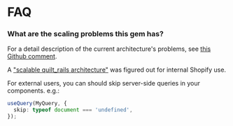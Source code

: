 # FAQ

### What are the scaling problems this gem has?

For a detail description of the current architecture's problems, see [this Github comment](https://github.com/Shopify/quilt/issues/1059#issuecomment-539195340).

A ["scalable quilt_rails architecture"](https://github.com/Shopify/quilt/issues/1100) was figured out for internal Shopify use.

For external users, you can should skip server-side queries in your components. e.g.:

```ts
useQuery(MyQuery, {
  skip: typeof document === 'undefined',
});
```

